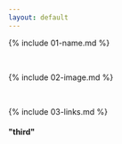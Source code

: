 ```yaml
---
layout: default
---
```


{% include 01-name.md %}

<br>

{% include 02-image.md %}

<br>

{% include 03-links.md %}

#### "third"

